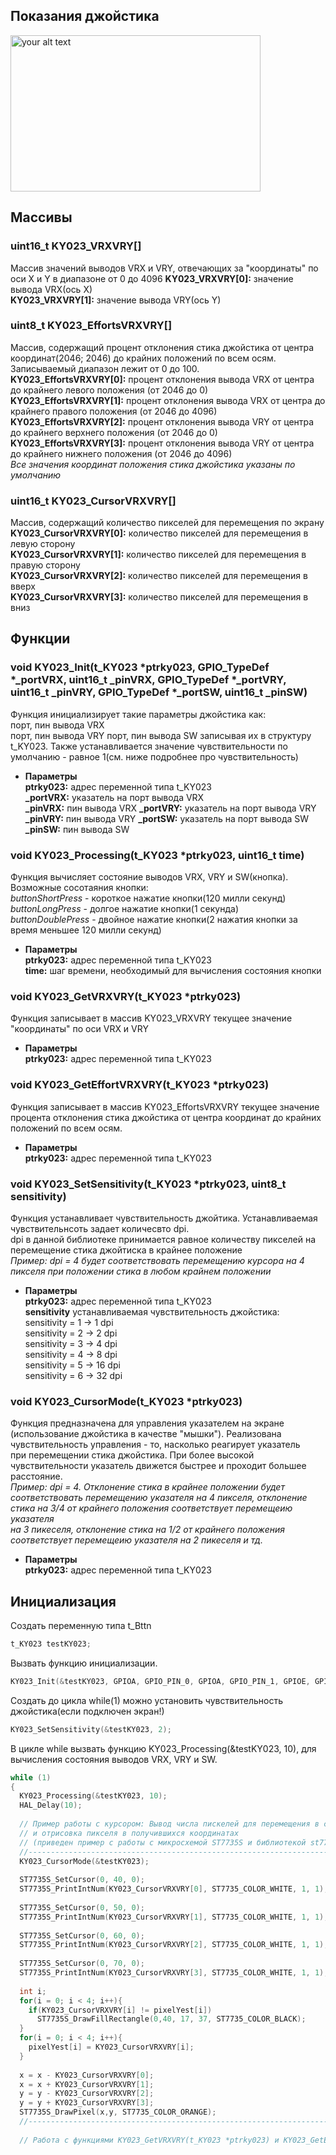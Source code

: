 ## Показания джойстика  
<img width="400" height="250" alt="your alt text" src="https://psv4.userapi.com/c909328/u168992646/docs/d31/8f06c828ccc8/ky023_1.png?extra=wAyoVvQsjGnjE060dXuw1iBlfIiGb1oBomy_bxrvrmD0QVrYsVLSiVjj2qVQJcfTOE6WjFLnswLJXOQyvRVxa7nWaZWy4yvGRwxKg7u3PDjbsp4oHpvzRMJRQbbyu46qSIXQOzj4jx-8R3429T0j22UBrdU"/>  

## Массивы
### uint16_t KY023_VRXVRY[]  
Массив значений выводов VRX и VRY, отвечающих за "координаты" по оси X и Y в диапазоне от 0 до 4096
**KY023_VRXVRY[0]:** значение вывода VRX(ось X)  
**KY023_VRXVRY[1]:** значение вывода VRY(ось Y)  

### uint8_t KY023_EffortsVRXVRY[]  
Массив, содержащий процент отклонения стика джойстика от центра координат(2046; 2046) до крайних положений по всем осям. Записываемый диапазон лежит от 0 до 100.  
**KY023_EffortsVRXVRY[0]:** процент отклонения вывода VRX от центра до крайнего левого положения (от 2046 до 0)  
**KY023_EffortsVRXVRY[1]:** процент отклонения вывода VRX от центра до крайнего правого положения (от 2046 до 4096)  
**KY023_EffortsVRXVRY[2]:** процент отклонения вывода VRY от центра до крайнего верхнего положения (от 2046 до 0)  
**KY023_EffortsVRXVRY[3]:** процент отклонения вывода VRY от центра до крайнего нижнего положения (от 2046 до 4096)  
*Все значения координат положения стика джойстика указаны по умолчанию*

### uint16_t KY023_CursorVRXVRY[]  
Массив, содержащий количество пикселей для перемещения по экрану  
**KY023_CursorVRXVRY[0]:** количество пикселей для перемещения в левую сторону  
**KY023_CursorVRXVRY[1]:** количество пикселей для перемещения в правую сторону  
**KY023_CursorVRXVRY[2]:** количество пикселей для перемещения в вверх  
**KY023_CursorVRXVRY[3]:** количество пикселей для перемещения в вниз  

## Функции
### void KY023_Init(t_KY023 *ptrky023, GPIO_TypeDef *_portVRX, uint16_t _pinVRX, GPIO_TypeDef *_portVRY,  uint16_t _pinVRY, GPIO_TypeDef *_portSW,  uint16_t _pinSW)
Функция инициализирует такие параметры джойстика как:  
порт, пин вывода VRX  
порт, пин вывода VRY
порт, пин вывода SW
записывая их в структуру t_KY023.
Также устанавливается значение чувствительности по умолчанию - равное 1(см. ниже подробнее про чувствительность)  
- **Параметры**  
**ptrky023:** адрес переменной типа t_KY023   
**_portVRX:** указатель на порт вывода VRX  
**_pinVRX:** пин вывода VRX
**_portVRY:** указатель на порт вывода VRY  
**_pinVRY:** пин вывода VRY
**_portSW:** указатель на порт вывода SW
**_pinSW:** пин вывода SW

### void KY023_Processing(t_KY023 *ptrky023, uint16_t time)  
Функция вычисляет состояние выводов VRX, VRY и SW(кнопкa). Возможные сосотаяния кнопки:  
*buttonShortPress* - короткое нажатие кнопки(120 милли секунд)  
*buttonLongPress* - долгое нажатие кнопки(1 секунда)  
*buttonDoublePress* - двойное нажатие кнопки(2 нажатия кнопки за время меньшее 120 милли секунд)
- **Параметры**  
**ptrky023:** адрес переменной типа t_KY023   
**time:** шаг времени, необходимый для вычисления состояния кнопки 

### void KY023_GetVRXVRY(t_KY023 *ptrky023) 
Функция записывает в массив KY023_VRXVRY текущее значение "координаты" по оси VRX и VRY  
- **Параметры**  
**ptrky023:** адрес переменной типа t_KY023   

### void KY023_GetEffortVRXVRY(t_KY023 *ptrky023)
Функция записывает в массив KY023_EffortsVRXVRY текущее значение процента отклонения стика джойстика от центра координат до крайних положений по всем осям.  
- **Параметры**  
**ptrky023:** адрес переменной типа t_KY023   

### void KY023_SetSensitivity(t_KY023 *ptrky023, uint8_t sensitivity)
Функция устанавливает чувствительность джойтика. Устанавливаемая чувствительнсоть задает количесвто dpi.  
dpi в данной библиотеке принимается равное количеству пикселей на перемещение стика джойтиска в крайнее положение  
*Пример: dpi = 4 будет соответствовать перемещению курсора на 4 пикселя при положении стика в любом крайнем положении*  
- **Параметры**  
**ptrky023:** адрес переменной типа t_KY023  
**sensitivity** устанавливаемая чувствительность джойстика:  
sensitivity = 1 -> 1 dpi  
sensitivity = 2 -> 2 dpi  
sensitivity = 3 -> 4 dpi  
sensitivity = 4 -> 8 dpi  
sensitivity = 5 -> 16 dpi  
sensitivity = 6 -> 32 dpi  

### void KY023_CursorMode(t_KY023 *ptrky023)
Функция предназначена для управления указателем на экране (использование джойстика в качестве "мышки"). Реализована чувствительность управления - то, насколько реагирует указатель  
при перемещении стика джойстика. При более высокой чувствительности указатель движется быстрее и проходит большее расстояние.  
*Пример: dpi = 4. Отклонение стика в крайнее положении будет соответствовать перемещению указателя на 4 пикселя, отклонение стика на 3/4 от крайнего положения соответствует перемещеию указателя  
на 3 пикеселя, отклонение стика на 1/2 от крайнего положения соответствует перемещеию указателя на 2 пикеселя и тд.*  
- **Параметры**  
**ptrky023:** адрес переменной типа t_KY023   

## Инициализация
Создать переменную типа t_Bttn
```C
t_KY023 testKY023;
```
Вызвать функцию инициализации.
```C
KY023_Init(&testKY023, GPIOA, GPIO_PIN_0, GPIOA, GPIO_PIN_1, GPIOE, GPIO_PIN_7);
```
Создать до цикла while(1) можно установить чувствительность джойстика(если подключен экран!)
```C
KY023_SetSensitivity(&testKY023, 2);
```
В цикле while вызвать функцию KY023_Processing(&testKY023, 10), для вычисления состояния выводов VRX, VRY и SW.
```C
while (1)
{
  KY023_Processing(&testKY023, 10);
  HAL_Delay(10);
  
  // Пример работы с курсором: Вывод числа пискелей для перемещения в сторону перемещения стика 
  // и отрисовка пикселя в получившихся координатах
  // (приведен пример с работы с микросхемой ST7735S и библиотекой st7735.h)
  //-----------------------------------------------------------------------------------------------
  KY023_CursorMode(&testKY023);
  
  ST7735S_SetCursor(0, 40, 0);
  ST7735S_PrintIntNum(KY023_CursorVRXVRY[0], ST7735_COLOR_WHITE, 1, 1);
  
  ST7735S_SetCursor(0, 50, 0);
  ST7735S_PrintIntNum(KY023_CursorVRXVRY[1], ST7735_COLOR_WHITE, 1, 1);
  
  ST7735S_SetCursor(0, 60, 0);
  ST7735S_PrintIntNum(KY023_CursorVRXVRY[2], ST7735_COLOR_WHITE, 1, 1);
  
  ST7735S_SetCursor(0, 70, 0);
  ST7735S_PrintIntNum(KY023_CursorVRXVRY[3], ST7735_COLOR_WHITE, 1, 1);
  
  int i;
  for(i = 0; i < 4; i++){
    if(KY023_CursorVRXVRY[i] != pixelYest[i])
      ST7735S_DrawFillRectangle(0,40, 17, 37, ST7735_COLOR_BLACK);
  }
  for(i = 0; i < 4; i++){
    pixelYest[i] = KY023_CursorVRXVRY[i];
  }
  
  x = x - KY023_CursorVRXVRY[0];
  x = x + KY023_CursorVRXVRY[1];
  y = y - KY023_CursorVRXVRY[2];
  y = y + KY023_CursorVRXVRY[3];
  ST7735S_DrawPixel(x,y, ST7735_COLOR_ORANGE);
  //-----------------------------------------------------------------------------------------------
  
  // Работа с функциями KY023_GetVRXVRY(t_KY023 *ptrky023) и KY023_GetEffortVRXVRY(t_KY023 *ptrky023) аналогична
```
